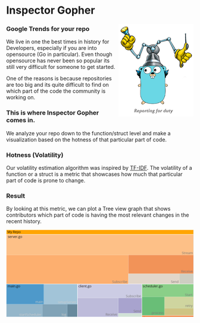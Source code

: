 # Inspector Gopher
<img src="https://raw.githubusercontent.com/gophergala2016/inspector_gopher/master/public/inspector_gufer_ready.png" align="right"/>

### Google Trends for your repo

We live in one the best times in history for Developers, especially if you are into opensource (Go in particular). Even though opensource has never been so popular its still very difficult for someone to get started.

One of the reasons is because repositories are too big and its quite difficult to find on which part of the code the community is working on.

### This is where Inspector Gopher comes in.
We analyze your repo down to the function/struct level and make a visualization based on the hotness of that particular part of code.

### Hotness (Volatility)

Our volatility estimation algorithm was inspired by [TF-IDF](http://www.tfidf.com/). The volatility of a function or a struct is a metric that showcases how much that particular part of code is prone to change.

### Result

By looking at this metric, we can plot a Tree view graph that shows contributors which part of code is having the most relevant changes in the recent history.

![Tree Map](https://raw.githubusercontent.com/gophergala2016/inspector_gopher/master/public/treemap.png)